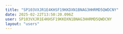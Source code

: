 ```yaml
---
title: "SP103VXJR1E4KHSF19KKDXN1BNAG3HHRMD5QWDCNY"
date: 2025-02-22T13:50:20.096Z
user: SP103VXJR1E4KHSF19KKDXN1BNAG3HHRMD5QWDCNY
layout: "users"
---
```

    